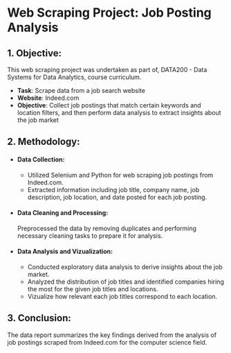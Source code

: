 # Web Scraping Project: Job Posting Analysis 
## 1. Objective:
This web scraping project was undertaken as part of, DATA200 - Data Systems for Data Analytics, course curriculum. 
   * **Task**: Scrape data from a job search website
   * **Website**: Indeed.com
   * **Objective**: Collect job postings that match certain keywords and location filters, and then perform data analysis to extract insights about the job market
## 2. Methodology:
   - #### Data Collection:
     - Utilized Selenium and Python for web scraping job postings from Indeed.com.
     - Extracted information including job title, company name, job description, job location, and date posted for each job posting.
   - #### Data Cleaning and Processing:
     Preprocessed the data by removing duplicates and performing necessary cleaning tasks to prepare it for analysis.
   - #### Data Analysis and Vizualization:
     - Conducted exploratory data analysis to derive insights about the job market.
     - Analyzed the distribution of job titles and identified companies hiring the most for the given job titles and locations.
     - Vizualize how relevant each job titles correspond to each location.
## 3. Conclusion:
   The data report summarizes the key findings derived from the analysis of job postings scraped from Indeed.com for the computer science field. 
